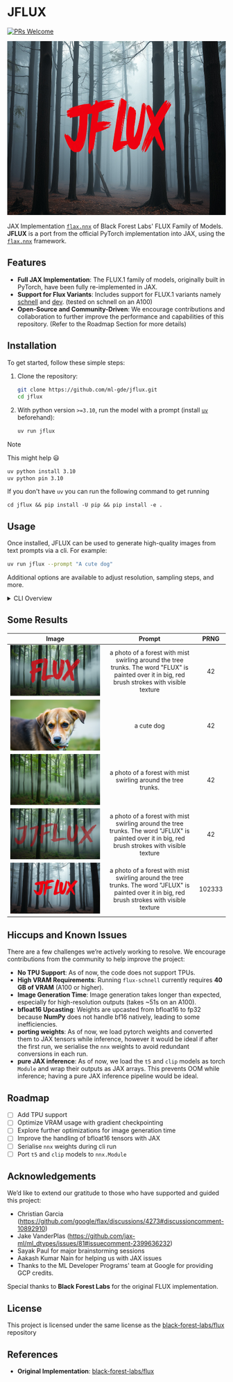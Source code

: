 # JFLUX

[![PRs Welcome](https://img.shields.io/badge/PRs-welcome-brightgreen.svg)](CONTRIBUTING.md)

<div align="center">
<img height=400 width=800 src="./assets/img_4.jpg"></img>
</div>

JAX Implementation [`flax.nnx`](https://flax.readthedocs.io/en/latest/index.html) of Black Forest Labs' FLUX Family of Models. **JFLUX** is a port from the official PyTorch implementation into JAX, using the [`flax.nnx`](https://flax.readthedocs.io/en/latest/index.html) framework.


## Features

- **Full JAX Implementation**: The FLUX.1 family of models, originally built in PyTorch, have been fully re-implemented in JAX.
- **Support for Flux Variants**: Includes support for FLUX.1 variants namely [schnell](https://huggingface.co/black-forest-labs/FLUX.1-schnell) and [dev](https://huggingface.co/black-forest-labs/FLUX.1-dev). (tested on schnell on an A100)
- **Open-Source and Community-Driven**: We encourage contributions and collaboration to further improve the performance and capabilities of this repository. (Refer to the Roadmap Section for more details)

## Installation

To get started, follow these simple steps:

1. Clone the repository:
   ```bash
   git clone https://github.com/ml-gde/jflux.git
   cd jflux
   ```
2. With python version `>=3.10`, run the model with a prompt (install [`uv`](https://docs.astral.sh/uv/getting-started/installation/) beforehand):
   ```bash
   uv run jflux
   ```

> [!NOTE]
> This might help 😃
> ```
> uv python install 3.10
> uv python pin 3.10
> ```
>
> If you don't have `uv` you can run the following command to get running
> ```
> cd jflux && pip install -U pip && pip install -e .
> ```

## Usage

Once installed, JFLUX can be used to generate high-quality images from text prompts via a cli. For example:

```bash
uv run jflux --prompt "A cute dog"
```

Additional options are available to adjust resolution, sampling steps, and more.

<details>
<summary>CLI Overview</summary>
   
   ```sh
   NAME
    jflux - Sample the flux model. Either interactively (set `--loop`) or run for a single image.

   SYNOPSIS
       jflux <flags>
   
   DESCRIPTION
       Sample the flux model. Either interactively (set `--loop`) or run for a single image.
   
   FLAGS
    --name=NAME
        Type: str
        Default: 'flux-schnell'
        Name of the model to load
    -w, --width=WIDTH
        Type: int
        Default: 1360
        width of the sample in pixels (should be a multiple of 16)
    -h, --height=HEIGHT
        Type: int
        Default: 768
        height of the sample in pixels (should be a multiple of 16)
    -s, --seed=SEED
        Type: Optional[int | None]
        Default: None
        Set a seed for sampling
    -p, --prompt=PROMPT
        Type: str
        Default: 'a photo of a forest with mist swirling around the tree trun...'
        Prompt used for sampling
    --num_steps=NUM_STEPS
        Type: Optional[int | None]
        Default: None
        number of sampling steps (default 4 for schnell, 50 for guidance distilled)
    -l, --loop=LOOP
        Type: bool
        Default: False
        start an interactive session and sample multiple times
    -g, --guidance=GUIDANCE
        Type: float
        Default: 3.5
        guidance value used for guidance distillation
    --offload=OFFLOAD
        Type: bool
        Default: True
    --output_dir=OUTPUT_DIR
        Type: str
        Default: 'output'
    -a, --add_sampling_metadata=ADD_SAMPLING_METADATA
        Type: bool
        Default: True
        Add the prompt to the image Exif metadata
   ```

</details>


## Some Results

| Image | Prompt | PRNG |
| :--: | :--: | :--: |
| ![](./assets/img_0.jpg) | a photo of a forest with mist swirling around the tree trunks. The word "FLUX" is painted over it in big, red brush strokes with visible texture | 42 |
| ![](./assets/img_1.jpg) | a cute dog | 42|
| ![](./assets/img_2.jpg) | a photo of a forest with mist swirling around the tree trunks. | 42 |
| ![](./assets/img_3.jpg) | a photo of a forest with mist swirling around the tree trunks. The word "JFLUX" is painted over it in big, red brush strokes with visible texture | 42 |
| ![](./assets/img_4.jpg) | a photo of a forest with mist swirling around the tree trunks. The word "JFLUX" is painted over it in big, red brush strokes with visible texture | 102333 |

## Hiccups and Known Issues

There are a few challenges we’re actively working to resolve. We encourage contributions from the community to help improve the project:

- **No TPU Support**: As of now, the code does not support TPUs.
- **High VRAM Requirements**: Running `flux-schnell` currently requires **40 GB of VRAM** (A100 or higher).
- **Image Generation Time**: Image generation takes longer than expected, especially for high-resolution outputs (takes ~51s on an A100).
- **bfloat16 Upcasting**: Weights are upcasted from bfloat16 to fp32 because **NumPy** does not handle bf16 natively, leading to some inefficiencies.
- **porting weights**: As of now, we load pytorch weights and converted them to JAX tensors while inference, however it would be ideal if after the first run, we serialise the `nnx` weights to avoid redundant conversions in each run.
- **pure JAX inference**: As of now, we load the `t5` and `clip` models as torch `Module` and wrap their outputs as JAX arrays. This prevents OOM while inference; having a pure JAX inference pipeline would be ideal.

## Roadmap

- [ ] Add TPU support
- [ ] Optimize VRAM usage with gradient checkpointing
- [ ] Explore further optimizations for image generation time
- [ ] Improve the handling of bfloat16 tensors with JAX
- [ ] Serialise `nnx` weights during cli run
- [ ] Port `t5` and `clip` models to `nnx.Module`

## Acknowledgements

We’d like to extend our gratitude to those who have supported and guided this project:

- Christian Garcia (https://github.com/google/flax/discussions/4273#discussioncomment-10892910)
- Jake VanderPlas (https://github.com/jax-ml/ml_dtypes/issues/81#issuecomment-2399636232)
- Sayak Paul for major brainstorming sessions
- Aakash Kumar Nain for helping us with JAX issues
- Thanks to the ML Developer Programs' team at Google for providing GCP credits.

Special thanks to **Black Forest Labs** for the original FLUX implementation.

## License

This project is licensed under the same license as the [black-forest-labs/flux](https://github.com/black-forest-labs/flux) repository

## References

- **Original Implementation**: [black-forest-labs/flux](https://github.com/black-forest-labs/flux)
